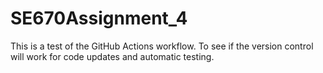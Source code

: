 # SE670Assignment_4

This is a test of the GitHub Actions workflow.  To see if the version control will work for code updates and automatic testing.
